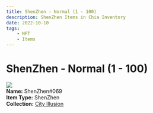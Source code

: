 ```yaml
---
title: ShenZhen - Normal (1 - 100)
description: ShenZhen Items in Chia Inventory
date: 2022-10-10
tags:
    - NFT
    - Items
---
```


# ShenZhen - Normal (1 - 100)
<div class="item_thumbnail">
<img loading="lazy" src="https://ipacrek7ez3pjtztly6i32qn3roayvj4gcf3tjjdcmbm7tbnga.arweave.net/Q8-AokV8mdvTPM148jeoN3FwMVTwwi7mlIxMCz8wtME"><br/>
<div><strong>Name:</strong> ShenZhen#069</div>
<div><strong>Item Type:</strong> ShenZhen</div>
<div><strong>Collection:</strong> <a href="https://www.spacescan.io/xch/nft/collection/col1lend2dcn558km4wcwta4xnkfv3xpcmlp9kyt0m909emvfxechlyqdl5ndg">City Illusion</a></div>
</div>

